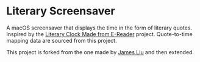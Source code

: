 # Literary Screensaver

A macOS screensaver that displays the time in the form of literary quotes. Inspired by the [Literary Clock Made from E-Reader](https://www.instructables.com/id/Literary-Clock-Made-From-E-reader/) project. Quote-to-time mapping data are sourced from this project.

This project is forked from the one made by [James Liu](https://github.com/disposedtrolley/literary-screensaver) and then extended.